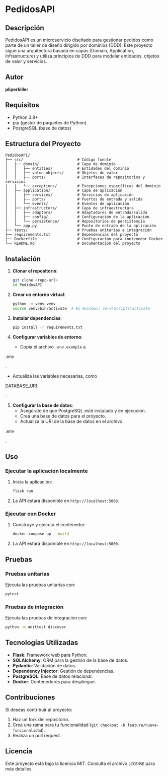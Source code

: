 # PedidosAPI

## Descripción
PedidosAPI es un microservicio diseñado para gestionar pedidos como parte de un taller de diseño dirigido por dominios (DDD). Este proyecto sigue una arquitectura basada en capas (Domain, Application, Infrastructure) y utiliza principios de DDD para modelar entidades, objetos de valor y servicios.

## Autor
**pliperkiller**

## Requisitos
- Python 3.8+
- pip (gestor de paquetes de Python)
- PostgreSQL (base de datos)

## Estructura del Proyecto
```plaintext
PedidosAPI/
├── src/                        # Código fuente
│   ├── domain/                 # Capa de dominio
│   │   ├── entities/           # Entidades del dominio
│   │   ├── value_objects/      # Objetos de valor
│   │   ├── ports/              # Interfaces de repositorios y servicios
│   │   └── exceptions/         # Excepciones específicas del dominio
│   ├── application/            # Capa de aplicación
│   │   ├── services/           # Servicios de aplicación
│   │   ├── ports/              # Puertos de entrada y salida
│   │   └── events/             # Eventos de aplicación
│   ├── infrastructure/         # Capa de infraestructura
│   │   ├── adapters/           # Adaptadores de entrada/salida
│   │   ├── config/             # Configuración de la aplicación
│   │   └── persistence/        # Repositorios de persistencia
│   └── app.py                  # Punto de entrada de la aplicación
├── tests/                      # Pruebas unitarias e integración
├── requirements.txt            # Dependencias del proyecto
├── Dockerfile                  # Configuración para contenedor Docker
└── README.md                   # Documentación del proyecto
```

## Instalación

1. **Clonar el repositorio**:
   ```sh
   git clone <repo-url>
   cd PedidosAPI
   ```

2. **Crear un entorno virtual**:
   ```sh
   python -m venv venv
   source venv/bin/activate  # En Windows: venv\Scripts\activate
   ```

3. **Instalar dependencias**:
   ```sh
   pip install -r requirements.txt
   ```

4. **Configurar variables de entorno**:
   - Copia el archivo `.env.example` a 

.env

.
   - Actualiza las variables necesarias, como 

DATABASE_URI

.

5. **Configurar la base de datos**:
   - Asegúrate de que PostgreSQL esté instalado y en ejecución.
   - Crea una base de datos para el proyecto.
   - Actualiza la URI de la base de datos en el archivo 

.env

.

## Uso

### Ejecutar la aplicación localmente
1. Inicia la aplicación:
   ```sh
   flask run
   ```
2. La API estará disponible en `http://localhost:5000`.

### Ejecutar con Docker
1. Construye y ejecuta el contenedor:
   ```sh
   docker-compose up --build
   ```
2. La API estará disponible en `http://localhost:5000`.

## Pruebas

### Pruebas unitarias
Ejecuta las pruebas unitarias con:
```sh
pytest
```

### Pruebas de integración
Ejecuta las pruebas de integración con:
```sh
python -m unittest discover
```

## Tecnologías Utilizadas
- **Flask**: Framework web para Python.
- **SQLAlchemy**: ORM para la gestión de la base de datos.
- **Pydantic**: Validación de datos.
- **Dependency Injector**: Gestión de dependencias.
- **PostgreSQL**: Base de datos relacional.
- **Docker**: Contenedores para despliegue.

## Contribuciones
Si deseas contribuir al proyecto:
1. Haz un fork del repositorio.
2. Crea una rama para tu funcionalidad (`git checkout -b feature/nueva-funcionalidad`).
3. Realiza un pull request.

## Licencia
Este proyecto está bajo la licencia MIT. Consulta el archivo `LICENSE` para más detalles.